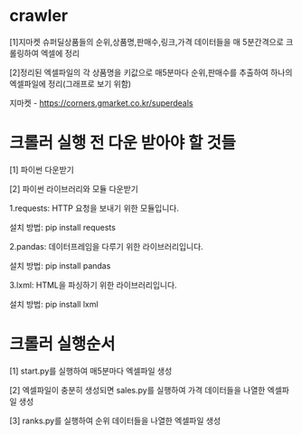 # crawler

[1]지마켓 슈퍼딜상품들의 순위,상품명,판매수,링크,가격 데이터들을 매 5분간격으로 크롤링하여 엑셀에 정리

[2]정리된 엑셀파일의 각 상품명을 키값으로 매5분마다 순위,판매수를 추출하여 하나의 엑셀파일에 정리(그래프로 보기 위함)

지마켓 - https://corners.gmarket.co.kr/superdeals

# 크롤러 실행 전 다운 받아야 할 것들

[1] 파이썬 다운받기

[2] 파이썬 라이브러리와 모듈 다운받기

1.requests: HTTP 요청을 보내기 위한 모듈입니다.

설치 방법: pip install requests

2.pandas: 데이터프레임을 다루기 위한 라이브러리입니다.

설치 방법: pip install pandas

3.lxml: HTML을 파싱하기 위한 라이브러리입니다.

설치 방법: pip install lxml


# 크롤러 실행순서

[1] start.py를 실행하여 매5분마다 엑셀파일 생성

[2] 엑셀파일이 충분히 생성되면 sales.py를 실행하여 가격 데이터들을 나열한 엑셀파일 생성

[3] ranks.py를 실행하여 순위 데이터들을 나열한 엑셀파일 생성
